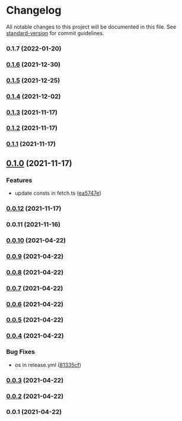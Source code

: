 # Changelog

All notable changes to this project will be documented in this file. See [standard-version](https://github.com/conventional-changelog/standard-version) for commit guidelines.

### 0.1.7 (2022-01-20)

### [0.1.6](https://github.com/rdarida/pantry-cloud/compare/v0.1.5...v0.1.6) (2021-12-30)

### [0.1.5](https://github.com/rdarida/pantry-cloud/compare/v0.1.4...v0.1.5) (2021-12-25)

### [0.1.4](https://github.com/rdarida/pantry-cloud/compare/v0.1.3...v0.1.4) (2021-12-02)

### [0.1.3](https://github.com/rdarida/pantry-cloud/compare/v0.1.2...v0.1.3) (2021-11-17)

### [0.1.2](https://github.com/rdarida/pantry-cloud/compare/v0.1.1...v0.1.2) (2021-11-17)

### [0.1.1](https://github.com/rdarida/pantry-cloud/compare/v0.1.0...v0.1.1) (2021-11-17)

## [0.1.0](https://github.com/rdarida/pantry-cloud/compare/v0.0.12...v0.1.0) (2021-11-17)


### Features

* update consts in fetch.ts ([ea5747e](https://github.com/rdarida/pantry-cloud/commit/ea5747ebba8d2d7906ae992aa2815ee8b81b467a))

### [0.0.12](https://github.com/rdarida/pantry-cloud/compare/v0.0.11...v0.0.12) (2021-11-17)

### 0.0.11 (2021-11-16)

### [0.0.10](https://github.com/rdarida/pantry-cloud/compare/v0.0.9...v0.0.10) (2021-04-22)

### [0.0.9](https://github.com/rdarida/pantry-cloud/compare/v0.0.8...v0.0.9) (2021-04-22)

### [0.0.8](https://github.com/rdarida/pantry-cloud/compare/v0.0.7...v0.0.8) (2021-04-22)

### [0.0.7](https://github.com/rdarida/pantry-cloud/compare/v0.0.6...v0.0.7) (2021-04-22)

### [0.0.6](https://github.com/rdarida/pantry-cloud/compare/v0.0.5...v0.0.6) (2021-04-22)

### [0.0.5](https://github.com/rdarida/pantry-cloud/compare/v0.0.4...v0.0.5) (2021-04-22)

### [0.0.4](https://github.com/rdarida/pantry-cloud/compare/v0.0.3...v0.0.4) (2021-04-22)


### Bug Fixes

* os in release.yml ([81335cf](https://github.com/rdarida/pantry-cloud/commit/81335cfc91774bd093ec2d3960696aec31ef4886))

### [0.0.3](https://github.com/rdarida/pantry-cloud/compare/v0.0.2...v0.0.3) (2021-04-22)

### [0.0.2](https://github.com/rdarida/pantry-cloud/compare/v0.0.1...v0.0.2) (2021-04-22)

### 0.0.1 (2021-04-22)

